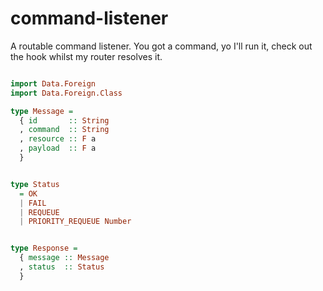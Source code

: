 # command-listener
A routable command listener. You got a command, yo I'll run it,
check out the hook whilst my router resolves it.


```purescript

import Data.Foreign
import Data.Foreign.Class

type Message =
  { id       :: String
  , command  :: String
  , resource :: F a
  , payload  :: F a
  }


type Status
  = OK
  | FAIL
  | REQUEUE
  | PRIORITY_REQUEUE Number


type Response =
  { message :: Message
  , status  :: Status
  }
```
